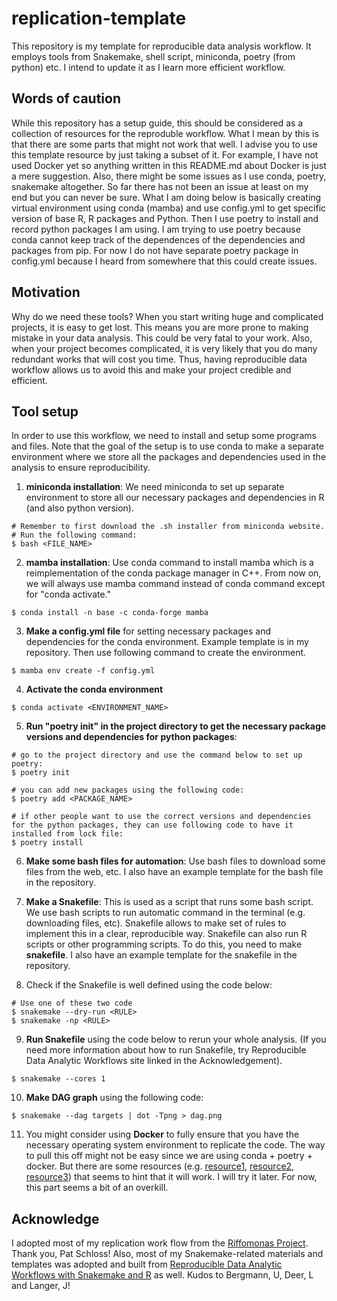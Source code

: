 replication-template
================

This repository is my template for reproducible data analysis workflow. It employs tools from Snakemake, shell script, miniconda, poetry (from python) etc. I intend to update it as I learn more efficient workflow.

## Words of caution

While this repository has a setup guide, this should be considered as a collection of resources for the reproduble workflow. What I mean by this is that there are some parts that might not work that well. I advise you to use this template resource by just taking a subset of it. For example, I have not used Docker yet so anything written in this README.md about Docker is just a mere suggestion. Also, there might be some issues as I use conda, poetry, snakemake altogether. So far there has not been an issue at least on my end but you can never be sure. What I am doing below is basically creating virtual environment using conda (mamba) and use config.yml to get specific version of base R, R packages and Python. Then I use poetry to install and record python packages I am using. I am trying to use poetry because conda cannot keep track of the dependences of the dependencies and packages from pip. For now I do not have separate poetry package in config.yml because I heard from somewhere that this could create issues. 

## Motivation

Why do we need these tools? When you start writing huge and complicated projects, it is easy to get lost. This means you are more prone to making mistake in your data analysis. This could be very fatal to your work. Also, when your project becomes complicated, it is very likely that you do many redundant works that will cost you time. Thus, having reproducible data workflow allows us to avoid this and make your project credible and efficient.

## Tool setup

In order to use this workflow, we need to install and setup some programs and files. Note that the goal of the setup is to use conda to make a separate environment where we store all the packages and dependencies used in the analysis to ensure reproducibility.

1. **miniconda installation**: We need miniconda to set up separate environment to store all our necessary packages and dependencies in R (and also python version).

```console
# Remember to first download the .sh installer from miniconda website.
# Run the following command:
$ bash <FILE_NAME>
```

2. **mamba installation**: Use conda command to install mamba which is a reimplementation of the conda package manager in C++. From now on, we will always use mamba command instead of conda command except for "conda activate."

```console
$ conda install -n base -c conda-forge mamba
```

3. **Make a config.yml file** for setting necessary packages and dependencies for the conda environment. Example template is in my repository. Then use following command to create the environment. 

```console
$ mamba env create -f config.yml
```

4. **Activate the conda environment**

```console
$ conda activate <ENVIRONMENT_NAME>
```

5. **Run "poetry init" in the project directory to get the necessary package versions and dependencies for python packages**:

```console
# go to the project directory and use the command below to set up poetry:
$ poetry init

# you can add new packages using the following code:
$ poetry add <PACKAGE_NAME>

# if other people want to use the correct versions and dependencies for the python packages, they can use following code to have it installed from lock file:
$ poetry install
```

6. **Make some bash files for automation**: Use bash files to download some files from the web, etc. I also have an example template for the bash file in the repository.

7. **Make a Snakefile**: This is used as a script that runs some bash script. We use bash scripts to run automatic command in the terminal (e.g. downloading files, etc). Snakefile allows to make set of rules to implement this in a clear, reproducible way. Snakefile can also run R scripts or other programming scripts. To do this, you need to make **snakefile**. I also have an example template for the snakefile in the repository.

8. Check if the Snakefile is well defined using the code below:

```console
# Use one of these two code
$ snakemake --dry-run <RULE>
$ snakemake -np <RULE>
```

9. **Run Snakefile** using the code below to rerun your whole analysis. (If you need more information about how to run Snakefile, try Reproducible Data Analytic Workflows site linked in the Acknowledgement).

```console
$ snakemake --cores 1
```

10. **Make DAG graph** using the following code:

```console
$ snakemake --dag targets | dot -Tpng > dag.png
```

11. You might consider using **Docker** to fully ensure that you have the necessary operating system environment to replicate the code. The way to pull this off might not be easy since we are using conda + poetry + docker. But there are some resources (e.g. [resource1](https://medium.com/@chadlagore/conda-environments-with-docker-82cdc9d25754), [resource2](https://pythonspeed.com/articles/activate-conda-dockerfile/), [resource3](https://github.com/michaeloliverx/python-poetry-docker-example)) that seems to hint that it will work. I will try it later. For now, this part seems a bit of an overkill.


## Acknowledge

I adopted most of my replication work flow from the [Riffomonas Project](https://www.youtube.com/@Riffomonas). Thank you, Pat Schloss! Also, most of my Snakemake-related materials and templates was adopted and built from [Reproducible Data Analytic Workflows with Snakemake and R](http://lachlandeer.github.io/snakemake-econ-r-tutorial) as well. Kudos to Bergmann, U, Deer, L and Langer, J!
